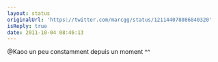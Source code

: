 ```yaml
---
layout: status
originalUrl: 'https://twitter.com/marcgg/status/121144078086840320'
isReply: true
date: 2011-10-04 08:46:13
---
```


@Kaoo un peu constamment depuis un moment ^^
